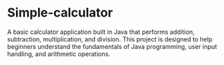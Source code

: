# Simple-calculator
A basic calculator application built in Java that performs addition, subtraction, multiplication, and division. This project is designed to help beginners understand the fundamentals of Java programming, user input handling, and arithmetic operations.
